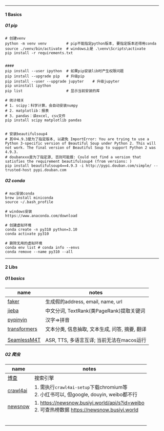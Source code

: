 

---
#### 1 Basics

##### 01 pip

```shell
# 创建venv
python -m venv venv			# pip不能指定python版本, 要指定版本还得用conda
source ./venv/bin/activate 	# windows上是 .\venv\Scripts\activate
pip install -r requirements.txt


####
pip install --user ipython 	# 如果pip安装lib时产生权限问题
pip install --upgrade pip	# 升级pip
pip install --user --upgrade jupyter	# 升级jupyter
pip uninstall ipython
pip list					# 显示当前安装的库 

# 统计相关
# 1. scipy：科学计算，会自动安装numpy
# 2. matplotlib：报表
# 3. pandas：读excel, csv文件
pip install scipy matplotlib pandas


# 安装beautifulsoup4
# 其中4.9.3是为了指定版本, 以避免 ImportError: You are trying to use a Python 3-specific version of Beautiful Soup under Python 2. This will not work. The final version of Beautiful Soup to support Python 2 was 4.9.3.
# doubanxxx是为了指定源, 否则可能报: Could not find a version that satisfies the requirement beautifulsoup4 (from versions: )
pip install beautifulsoup4==4.9.3 -i http://pypi.douban.com/simple/ --trusted-host pypi.douban.com 
```



##### 02 conda



```shell
# mac安装conda
brew install miniconda
source ~/.bash_profile

# windows安装
https://www.anaconda.com/download

# 创建虚拟环境
conda create -n py310 python=3.10
conda activate py310

# 删除无用的虚拟环境
conda env list # conda info --envs
conda remove --name py310 --all
```





---

#### 2 Libs

##### 01 basics

| name                                                         | notes                                          |
| ------------------------------------------------------------ | ---------------------------------------------- |
| [faker](https://faker.readthedocs.io/en/master/)             | 生成假的address, email, name, url              |
| [jieba](https://github.com/fxsjy/jieba)                      | 中文分词, TextRank(类PageRank)提取关键词       |
| [pypinyin](https://pypi.org/project/pypinyin)                | 汉字=>拼音                                     |
| [transformers](https://github.com/huggingface/transformers)  | 文本分类, 信息抽取, 文本生成, 问答, 摘要, 翻译 |
|                                                              |                                                |
| [SeamlessM4T](https://github.com/facebookresearch/seamless_communication) | ASR, TTS, 多语言互译; 当前无法在macos运行      |



##### 02 爬虫



| name                                              | notes                                                        |
| ------------------------------------------------- | ------------------------------------------------------------ |
| [博查](https://bochaai.com/)                      | 搜索引擎                                                     |
| [crawl4ai](https://github.com/unclecode/crawl4ai) | 1. 需执行`crawl4ai-setup`下载chromium等<br />2. 小红书可以, 但google, douyin, weibo都不行 |
| [newsnow](https://github.com/ourongxing/newsnow)  | 1. https://newsnow.busiyi.world/api/s?id=weibo<br />2. 可查热榜数据 https://newsnow.busiyi.world |
|                                                   |                                                              |
|                                                   |                                                              |
|                                                   |                                                              |
|                                                   |                                                              |
|                                                   |                                                              |
|                                                   |                                                              |

